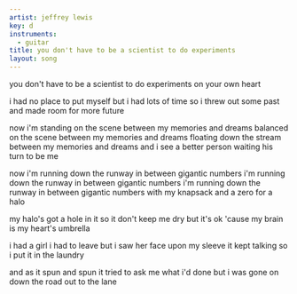 ```yaml
---
artist: jeffrey lewis
key: d
instruments:
  - guitar
title: you don't have to be a scientist to do experiments
layout: song
---
```

you don't have to be a scientist
to do experiments
on your own heart

i had no place to put myself
but i had lots of time
so i threw out some past
and made room for more future

now i'm standing on the scene
between my memories and dreams
balanced on the scene
between my memories and dreams
floating down the stream
between my memories and dreams
and i see a better person
waiting his turn to be me

now i'm running down the runway
in between gigantic numbers
i'm running down the runway
in between gigantic numbers
i'm running down the runway
in between gigantic numbers
with my knapsack
and a zero for a halo

my halo's got a hole in it
so it don't keep me dry
but it's ok 'cause
my brain is my heart's umbrella

i had a girl i had to leave
but i saw her face upon my sleeve
it kept talking
so i put it in the laundry

and as it spun and spun
it tried to ask me what i'd done
but i was gone
on down the road out to the lane
